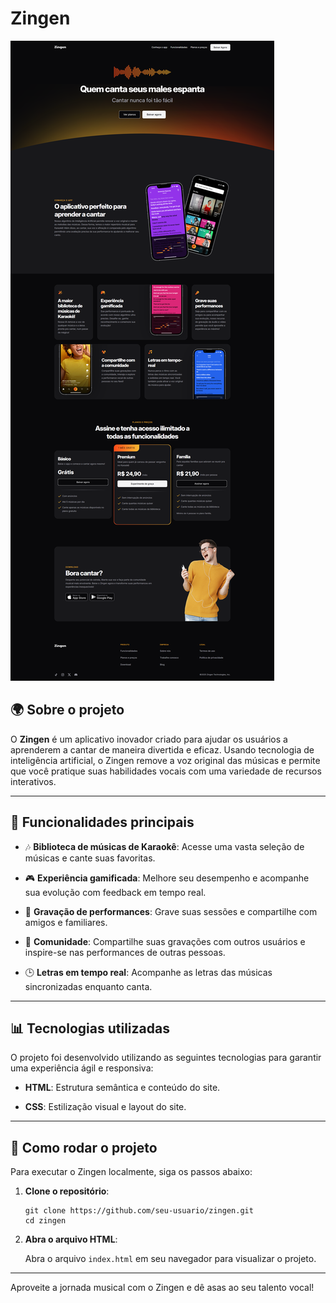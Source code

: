 # Zingen

![Zingen Logo](assets/Zingen.png)

## 🌍 Sobre o projeto

O **Zingen** é um aplicativo inovador criado para ajudar os usuários a aprenderem a cantar de maneira divertida e eficaz. Usando tecnologia de inteligência artificial, o Zingen remove a voz original das músicas e permite que você pratique suas habilidades vocais com uma variedade de recursos interativos.

----------

## 🌟 Funcionalidades principais

-   🎶 **Biblioteca de músicas de Karaokê**: Acesse uma vasta seleção de músicas e cante suas favoritas.
    
-   🎮 **Experiência gamificada**: Melhore seu desempenho e acompanhe sua evolução com feedback em tempo real.
    
-   🎤 **Gravação de performances**: Grave suas sessões e compartilhe com amigos e familiares.
    
-   👤 **Comunidade**: Compartilhe suas gravações com outros usuários e inspire-se nas performances de outras pessoas.
    
-   🕒 **Letras em tempo real**: Acompanhe as letras das músicas sincronizadas enquanto canta.

----------

## 📊 Tecnologias utilizadas

O projeto foi desenvolvido utilizando as seguintes tecnologias para garantir uma experiência ágil e responsiva:

-   **HTML**: Estrutura semântica e conteúdo do site.
    
-   **CSS**: Estilização visual e layout do site.

----------

## 🔧 Como rodar o projeto

Para executar o Zingen localmente, siga os passos abaixo:

1.  **Clone o repositório**:
    
    ```
    git clone https://github.com/seu-usuario/zingen.git
    cd zingen
    ```
    
2.  **Abra o arquivo HTML**:
    
    Abra o arquivo `index.html` em seu navegador para visualizar o projeto.

----------

Aproveite a jornada musical com o Zingen e dê asas ao seu talento vocal!

